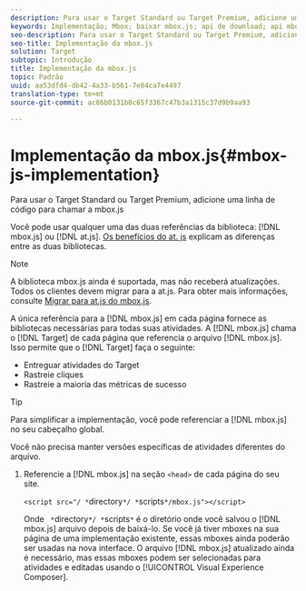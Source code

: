 ```yaml
---
description: Para usar o Target Standard ou Target Premium, adicione uma linha de código para chamar a mbox.js
keywords: Implementação; Mbox; baixar mbox.js; api de download; api mbox.js
seo-description: Para usar o Target Standard ou Target Premium, adicione uma linha de código para chamar a mbox.js
seo-title: Implementação da mbox.js
solution: Target
subtopic: Introdução
title: Implementação da mbox.js
topic: Padrão
uuid: aa53dfd4-db42-4a33-b561-7e84ca7e4497
translation-type: tm+mt
source-git-commit: ac86b0131b0c65f3367c47b3a1315c37d9b9aa93

---
```



# Implementação da mbox.js{#mbox-js-implementation}

Para usar o Target Standard ou Target Premium, adicione uma linha de código para chamar a mbox.js

Você pode usar qualquer uma das duas referências da biblioteca: [!DNL mbox.js] ou [!DNL at.js]. [Os benefícios do at. js](/help/c-implementing-target/c-implementing-target-for-client-side-web/t-mbox-download/c-target-atjs-implementation/target-atjs-implementation.md#benefits) explicam as diferenças entre as duas bibliotecas.

>[!NOTE]
>
>A biblioteca mbox.js ainda é suportada, mas não receberá atualizações. Todos os clientes devem migrar para a at.js. Para obter mais informações, consulte [Migrar para at.js do mbox.js](../../../c-implementing-target/c-implementing-target-for-client-side-web/t-mbox-download/c-target-atjs-implementation/target-migrate-atjs.md#task_DE55DCE9AC2F49728395665DE1B1E6EA).

A única referência para a [!DNL mbox.js] em cada página fornece as bibliotecas necessárias para todas suas atividades. A [!DNL mbox.js] chama o [!DNL Target] de cada página que referencia o arquivo [!DNL mbox.js]. Isso permite que o [!DNL Target] faça o seguinte:

* Entreguar atividades do Target
* Rastreie cliques
* Rastreie a maioria das métricas de sucesso

>[!TIP]
>
>Para simplificar a implementação, você pode referenciar a [!DNL mbox.js] no seu cabeçalho global.

Você não precisa manter versões específicas de atividades diferentes do arquivo.

1. Referencie a [!DNL mbox.js] na seção `<head>` de cada página do seu site.

   `<script src="/ *`directory`*/ *`scripts`*/mbox.js"></script>`

   Onde ` *`directory`*/ *`scripts`*` é o diretório onde você salvou o [!DNL mbox.js] arquivo depois de baixá-lo.
Se você já tiver mboxes na sua página de uma implementação existente, essas mboxes ainda poderão ser usadas na nova interface. O arquivo [!DNL mbox.js] atualizado ainda é necessário, mas essas mboxes podem ser selecionadas para atividades e editadas usando o [!UICONTROL Visual Experience Composer].